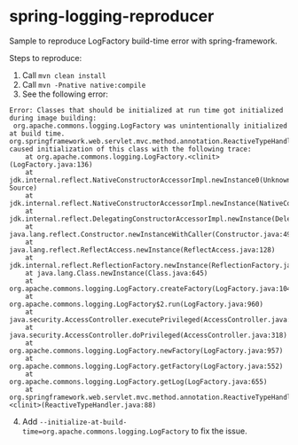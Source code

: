 # spring-logging-reproducer
Sample to reproduce LogFactory build-time error with spring-framework.

Steps to reproduce:

1) Call `mvn clean install`
2) Call `mvn -Pnative native:compile`
3) See the following error:

```
Error: Classes that should be initialized at run time got initialized during image building:
 org.apache.commons.logging.LogFactory was unintentionally initialized at build time. org.springframework.web.servlet.mvc.method.annotation.ReactiveTypeHandler caused initialization of this class with the following trace: 
	at org.apache.commons.logging.LogFactory.<clinit>(LogFactory.java:136)
	at jdk.internal.reflect.NativeConstructorAccessorImpl.newInstance0(Unknown Source)
	at jdk.internal.reflect.NativeConstructorAccessorImpl.newInstance(NativeConstructorAccessorImpl.java:77)
	at jdk.internal.reflect.DelegatingConstructorAccessorImpl.newInstance(DelegatingConstructorAccessorImpl.java:45)
	at java.lang.reflect.Constructor.newInstanceWithCaller(Constructor.java:499)
	at java.lang.reflect.ReflectAccess.newInstance(ReflectAccess.java:128)
	at jdk.internal.reflect.ReflectionFactory.newInstance(ReflectionFactory.java:347)
	at java.lang.Class.newInstance(Class.java:645)
	at org.apache.commons.logging.LogFactory.createFactory(LogFactory.java:1047)
	at org.apache.commons.logging.LogFactory$2.run(LogFactory.java:960)
	at java.security.AccessController.executePrivileged(AccessController.java:776)
	at java.security.AccessController.doPrivileged(AccessController.java:318)
	at org.apache.commons.logging.LogFactory.newFactory(LogFactory.java:957)
	at org.apache.commons.logging.LogFactory.getFactory(LogFactory.java:552)
	at org.apache.commons.logging.LogFactory.getLog(LogFactory.java:655)
	at org.springframework.web.servlet.mvc.method.annotation.ReactiveTypeHandler.<clinit>(ReactiveTypeHandler.java:88)
```

4) Add `--initialize-at-build-time=org.apache.commons.logging.LogFactory` to fix the issue. 
